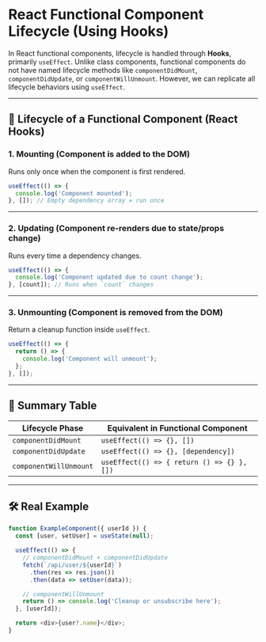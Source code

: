 # React Functional Component Lifecycle (Using Hooks)

In React functional components, lifecycle is handled through **Hooks**, primarily `useEffect`. Unlike class components, functional components do not have named lifecycle methods like `componentDidMount`, `componentDidUpdate`, or `componentWillUnmount`. However, we can replicate all lifecycle behaviors using `useEffect`.

---

## 🔄 Lifecycle of a Functional Component (React Hooks)

### 1. **Mounting** (Component is added to the DOM)
Runs only once when the component is first rendered.

```js
useEffect(() => {
  console.log('Component mounted');
}, []); // Empty dependency array = run once
```

---

### 2. **Updating** (Component re-renders due to state/props change)
Runs every time a dependency changes.

```js
useEffect(() => {
  console.log('Component updated due to count change');
}, [count]); // Runs when `count` changes
```

---

### 3. **Unmounting** (Component is removed from the DOM)
Return a cleanup function inside `useEffect`.

```js
useEffect(() => {
  return () => {
    console.log('Component will unmount');
  };
}, []);
```

---

## 🧠 Summary Table

| Lifecycle Phase       | Equivalent in Functional Component              |
|------------------------|-------------------------------------------------|
| `componentDidMount`    | `useEffect(() => {}, [])`                       |
| `componentDidUpdate`   | `useEffect(() => {}, [dependency])`             |
| `componentWillUnmount` | `useEffect(() => { return () => {} }, [])`     |

---

## 🛠 Real Example

```js
function ExampleComponent({ userId }) {
  const [user, setUser] = useState(null);

  useEffect(() => {
    // componentDidMount + componentDidUpdate
    fetch(`/api/user/${userId}`)
      .then(res => res.json())
      .then(data => setUser(data));

    // componentWillUnmount
    return () => console.log('Cleanup or unsubscribe here');
  }, [userId]);

  return <div>{user?.name}</div>;
}
```
